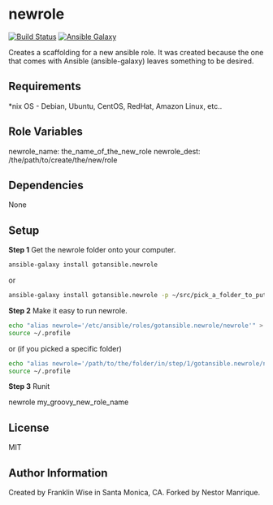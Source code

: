 newrole
=========

[![Build Status](https://travis-ci.org/gotansible/newrole.svg)](https://travis-ci.org/gotansible/newrole)
[![Ansible Galaxy](http://img.shields.io/badge/galaxy-newrole-blue.svg?style=flat)](https://galaxy.ansible.com/list#/roles/3780)

Creates a scaffolding for a new ansible role. It was created because the one that comes with Ansible (ansible-galaxy) leaves something to be desired.

Requirements
------------

*nix OS - Debian, Ubuntu, CentOS, RedHat, Amazon Linux, etc..		

Role Variables
--------------

newrole_name: the_name_of_the_new_role
newrole_dest: /the/path/to/create/the/new/role

Dependencies
------------

None

Setup
----------------

**Step 1**
Get the newrole folder onto your computer.

```bash
ansible-galaxy install gotansible.newrole 
```

or

```bash
ansible-galaxy install gotansible.newrole -p ~/src/pick_a_folder_to_put_it_in
```

**Step 2**
Make it easy to run newrole.

```bash
echo "alias newrole='/etc/ansible/roles/gotansible.newrole/newrole'" > ~/.profile
source ~/.profile
```
or (if you picked a specific folder)

```bash
echo "alias newrole='/path/to/the/folder/in/step/1/gotansible.newrole/newrole'" > ~/.profile
source ~/.profile
```

**Step 3**
Runit

newrole my_groovy_new_role_name

License
-------

MIT

Author Information
------------------

Created by Franklin Wise in Santa Monica, CA. Forked by Nestor Manrique.

